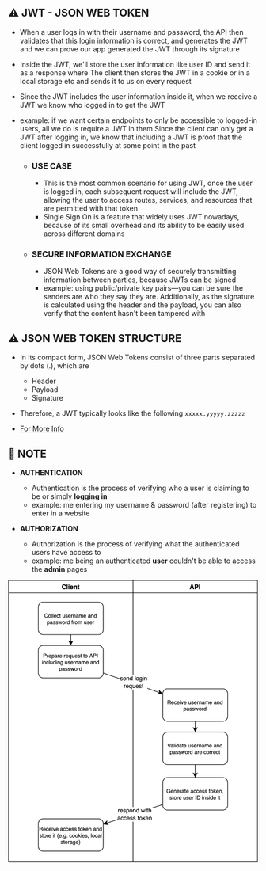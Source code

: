 ## ⚠️ JWT - JSON WEB TOKEN 
- When a user logs in with their username and password, the API then validates that this login information is correct, and generates the JWT and we can prove our app generated the JWT through its signature 
- Inside the JWT, we'll store the user information like user ID and send it as a response where The client then stores the JWT in a cookie or in a local storage etc and sends it to us on every request
- Since the JWT includes the user information inside it, when we receive a JWT we know who logged in to get the JWT
- example: if we want certain endpoints to only be accessible to logged-in users, all we do is require a JWT in them Since the client can only get a JWT after logging in, we know that including a JWT is proof that the client logged in successfully at some point in the past

    - ### USE CASE
        - This is the most common scenario for using JWT, once the user is logged in, each subsequent request will include the JWT, allowing the user to access routes, services, and resources that are permitted with that token 
        - Single Sign On is a feature that widely uses JWT nowadays, because of its small overhead and its ability to be easily used across different domains

    - ### SECURE INFORMATION EXCHANGE
        - JSON Web Tokens are a good way of securely transmitting information between parties, because JWTs can be signed
        - example:  using public/private key pairs—you can be sure the senders are who they say they are. Additionally, as the signature is calculated using the header and the payload, you can also verify that the content hasn't been tampered with

## ⚠️ JSON WEB TOKEN STRUCTURE
- In its compact form, JSON Web Tokens consist of three parts separated by dots (.), which are
    - Header
    - Payload
    - Signature

- Therefore, a JWT typically looks like the following `xxxxx.yyyyy.zzzzz`
- [For More Info](https://jwt.io/introduction)

## 🔴 NOTE
- **AUTHENTICATION**
    - Authentication is the process of verifying who a user is claiming to be or simply **logging in**
    - example: me entering my username & password (after registering) to enter in a website

- **AUTHORIZATION**
    - Authorization is the process of verifying what the authenticated users have access to
    - example: me being an authenticated **user** couldn't be able to access the **admin** pages 

![JWT Image](JWT.jpg)